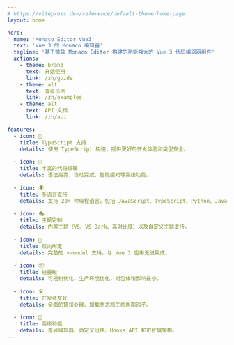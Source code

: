 ```yaml
---
# https://vitepress.dev/reference/default-theme-home-page
layout: home

hero:
  name: 'Monaco Editor Vue3'
  text: 'Vue 3 的 Monaco 编辑器'
  tagline: '基于微软 Monaco Editor 构建的功能强大的 Vue 3 代码编辑器组件'
  actions:
    - theme: brand
      text: 开始使用
      link: /zh/guide
    - theme: alt
      text: 查看示例
      link: /zh/examples
    - theme: alt
      text: API 文档
      link: /zh/api

features:
  - icon: 🎯
    title: TypeScript 支持
    details: 使用 TypeScript 构建，提供更好的开发体验和类型安全。
  
  - icon: 🎨
    title: 丰富的代码编辑
    details: 语法高亮、自动完成、智能感知等高级功能。
  
  - icon: 🌍
    title: 多语言支持
    details: 支持 20+ 种编程语言，包括 JavaScript、TypeScript、Python、Java 等。
  
  - icon: 🎭
    title: 主题定制
    details: 内置主题（VS、VS Dark、高对比度）以及自定义主题支持。
  
  - icon: 🔄
    title: 双向绑定
    details: 完整的 v-model 支持，与 Vue 3 应用无缝集成。
  
  - icon: 📦
    title: 轻量级
    details: 可摇树优化，生产环境优化，对包体积影响最小。
  
  - icon: 🛠
    title: 开发者友好
    details: 全面的错误处理、加载状态和生命周期钩子。
  
  - icon: 🎪
    title: 高级功能
    details: 差异编辑器、自定义组件、Hooks API 和可扩展架构。
---
```


